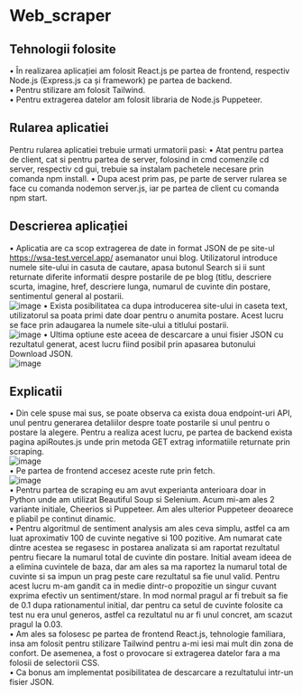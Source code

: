 # Web_scraper
## Tehnologii folosite
• În realizarea aplicației am folosit React.js pe partea de frontend, respectiv Node.js (Express.js ca și framework) pe partea de backend. <br/>
• Pentru stilizare am folosit Tailwind. <br/>
• Pentru extragerea datelor am folosit libraria de Node.js Puppeteer. <br/>
## Rularea aplicatiei
Pentru rularea aplicatiei trebuie urmati urmatorii pasi:
• Atat pentru partea de client, cat si pentru partea de server, folosind in cmd comenzile cd server, respectiv cd gui, trebuie sa instalam pachetele necesare prin comanda npm install.
• Dupa acest prim pas, pe parte de server rularea se face cu comanda nodemon server.js, iar pe partea de client cu comanda npm start.
## Descrierea aplicației
• Aplicatia are ca scop extragerea de date in format JSON de pe site-ul https://wsa-test.vercel.app/ asemanator unui blog. Utilizatorul introduce numele site-ului in casuta de cautare, apasa butonul Search si ii sunt returnate diferite informatii despre postarile de pe blog (titlu, descriere scurta, imagine, href, descriere lunga, numarul de cuvinte din postare, sentimentul general al postarii.<br/>
![image](https://github.com/denisa-iordache/Web_scraper/assets/74931542/e302260f-890f-40cd-ab42-4fddca0e6995)
• Exista posibilitatea ca dupa introducerea site-ului in caseta text, utilizatorul sa poata primi date doar pentru o anumita postare. Acest lucru se face prin adaugarea la numele site-ului a titlului postarii.<br/>
![image](https://github.com/denisa-iordache/Web_scraper/assets/74931542/4c69a01c-3a36-4ddd-8d87-53aca7c78502)
• Ultima optiune este aceea de descarcare a unui fisier JSON cu rezultatul generat, acest lucru fiind posibil prin apasarea butonului Download JSON.<br/>
![image](https://github.com/denisa-iordache/Web_scraper/assets/74931542/590e1597-10b7-4097-9148-8644523a7116)
## Explicatii
• Din cele spuse mai sus, se poate observa ca exista doua endpoint-uri API, unul pentru generarea detaliilor despre toate postarile si unul pentru o postare la alegere. Pentru a realiza acest lucru, pe partea de backend exista pagina apiRoutes.js unde prin metoda GET extrag informatiile returnate prin scraping.<br/>
![image](https://github.com/denisa-iordache/Web_scraper/assets/74931542/3d9c7f9c-de24-4fce-9fe9-0fe6b8b92a3a)<br/>
• Pe partea de frontend accesez aceste rute prin fetch.<br/>
![image](https://github.com/denisa-iordache/Web_scraper/assets/74931542/d67e93c8-c6d6-4042-a1e6-d948e231813a)<br/>
• Pentru partea de scraping eu am avut experianta anterioara doar in Python unde am utilizat Beautiful Soup si Selenium. Acum mi-am ales 2 variante initiale, Cheerios si Puppeteer. Am ales ulterior Puppeteer deoarece e pliabil pe continut dinamic.<br/>
• Pentru algoritmul de sentiment analysis am ales ceva simplu, astfel ca am luat aproximativ 100 de cuvinte negative si 100 pozitive. Am numarat cate dintre acestea se regasesc in postarea analizata si am raportat rezultatul pentru fiecare la numarul total de cuvinte din postare. Initial aveam ideea de a elimina cuvintele de baza, dar am ales sa ma raportez la numarul total de cuvinte si sa impun un prag peste care rezultatul sa fie unul valid. Pentru acest lucru m-am gandit ca in medie dintr-o propozitie un singur cuvant exprima efectiv un sentiment/stare. In mod normal pragul ar fi trebuit sa fie de 0.1 dupa rationamentul initial, dar pentru ca setul de cuvinte folosite ca test nu era unul generos, astfel ca rezultatul nu ar fi unul concret, am scazut pragul la 0.03.<br/>
• Am ales sa folosesc pe partea de frontend React.js, tehnologie familiara, insa am folosit pentru stilizare Tailwind pentru a-mi iesi mai mult din zona de confort. De asemenea, a fost o provocare si extragerea datelor fara a ma folosii de selectorii CSS.<br/>
• Ca bonus am implementat posibilitatea de descarcare a rezultatului intr-un fisier JSON.

